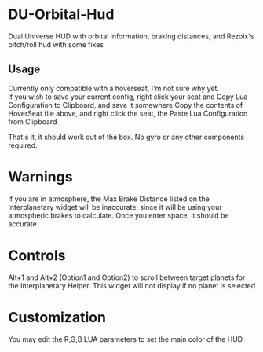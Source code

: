 # DU-Orbital-Hud
Dual Universe HUD with orbital information, braking distances, and Rezoix's pitch/roll hud with some fixes


## Usage
Currently only compatible with a hoverseat, I'm not sure why yet.  
If you wish to save your current config, right click your seat and Copy Lua Configuration to Clipboard, and save it somewhere
Copy the contents of HoverSeat file above, and right click the seat, the Paste Lua Configuration from Clipboard

That's it, it should work out of the box.  No gyro or any other components required.

# Warnings
If you are in atmosphere, the Max Brake Distance listed on the Interplanetary widget will be inaccurate, since it will be using your atmospheric brakes to calculate.  Once you enter space, it should be accurate.

# Controls
Alt+1 and Alt+2 (Option1 and Option2) to scroll between target planets for the Interplanetary Helper.  This widget will not display if no planet is selected

# Customization
You may edit the R,G,B LUA parameters to set the main color of the HUD
